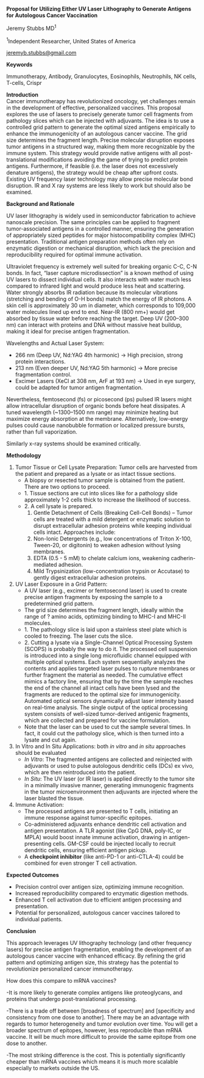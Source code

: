 **Proposal for Utilizing Either UV Laser Lithography to Generate Antigens for Autologous Cancer Vaccination**

Jeremy Stubbs MD<sup>1</sup>

<sup>1</sup>Independent Researcher, United States of America

<jeremyb.stubbs@gmail.com>

**Keywords**

Immunotherapy, Antibody, Granulocytes, Eosinophils, Neutrophils, NK cells, T-cells, Crispr

**Introduction**  
Cancer immunotherapy has revolutionized oncology, yet challenges remain in the development of effective, personalized vaccines. This proposal explores the use of lasers to precisely generate tumor cell fragments from pathology slices which can be injected with adjuvants. The idea is to use a controlled grid pattern to generate the optimal sized antigens empirically to enhance the immunogenicity of an autologous cancer vaccine. The grid size determines the fragment length. Precise molecular disruption exposes tumor antigens in a structured way, making them more recognizable by the immune system. This strategy would provide native antigens with all post-translational modifications avoiding the game of trying to predict protein antigens. Furthermore, if feasible (i.e. the laser does not excessively denature antigens), the strategy would be cheap after upfront costs. Existing UV frequency laser technology may allow precise molecular bond disruption. IR and X ray systems are less likely to work but should also be examined.

**Background and Rationale**

UV laser lithography is widely used in semiconductor fabrication to achieve nanoscale precision. The same principles can be applied to fragment tumor-associated antigens in a controlled manner, ensuring the generation of appropriately sized peptides for major histocompatibility complex (MHC) presentation. Traditional antigen preparation methods often rely on enzymatic digestion or mechanical disruption, which lack the precision and reproducibility required for optimal immune activation.

Ultraviolet frequency is extremely well suited for breaking organic C-C, C-N bonds. In fact, “laser capture microdissection” is a known method of using UV lasers to dissect individual cells. It also interacts with water much less compared to infrared light and would produce less heat and scattering. Water strongly absorbs IR radiation because its molecular vibrations (stretching and bending of O-H bonds) match the energy of IR photons. A skin cell is approximately 30 um in diameter, which corresponds to 109,000 water molecules lined up end to end. Near-IR (800 nm+) would get absorbed by tissue water before reaching the target. Deep UV (200–300 nm) can interact with proteins and DNA without massive heat buildup, making it ideal for precise antigen fragmentation.

Wavelengths and Actual Laser System:

- 266 nm (Deep UV, Nd:YAG 4th harmonic) → High precision, strong protein interactions.
- 213 nm (Even deeper UV, Nd:YAG 5th harmonic) → More precise fragmentation control.
- Excimer Lasers (XeCl at 308 nm, ArF at 193 nm) → Used in eye surgery, could be adapted for tumor antigen fragmentation.

Nevertheless, femtosecond (fs) or picosecond (ps) pulsed IR lasers might allow intracellular disruption of organic bonds before heat dissipates. A tuned wavelength (~1300–1500 nm range) may minimize heating but maximize energy absorption at the membrane. Alternatively, low-energy pulses could cause nanobubble formation or localized pressure bursts, rather than full vaporization.

Similarly x-ray systems should be examined critically.

**Methodology**

1. Tumor Tissue or Cell Lysate Preparation: Tumor cells are harvested from the patient and prepared as a lysate or as intact tissue sections.
    - A biopsy or resected tumor sample is obtained from the patient. There are two options to proceed.
    - 1\. Tissue sections are cut into slices like for a pathology slide approximately 1-2 cells thick to increase the likelihood of success.
    - 2\. A cell lysate is prepared.
        1. Gentle Detachment of Cells (Breaking Cell-Cell Bonds) – Tumor cells are treated with a mild detergent or enzymatic solution to disrupt extracellular adhesion proteins while keeping individual cells intact. Approaches include:
        2. Non-Ionic Detergents (e.g., low concentrations of Triton X-100, Tween-20, or digitonin) to weaken adhesion without lysing membranes.
        3. EDTA (0.5 - 5 mM) to chelate calcium ions, weakening cadherin-mediated adhesion.
        4. Mild Trypsinization (low-concentration trypsin or Accutase) to gently digest extracellular adhesion proteins.
2. UV Laser Exposure in a Grid Pattern:
    - A UV laser (e.g., excimer or femtosecond laser) is used to create precise antigen fragments by exposing the sample to a predetermined grid pattern.
    - The grid size determines the fragment length, ideally within the range of ? amino acids, optimizing binding to MHC-I and MHC-II molecules.
    - 1\. The pathology slice is laid upon a stainless steel plate which is cooled to freezing. The laser cuts the slice.
    - 2\. Cutting a lysate via a Single-Channel Optical Processing System (SCOPS) is probably the way to do it. The processed cell suspension is introduced into a single long microfluidic channel equipped with multiple optical systems. Each system sequentially analyzes the contents and applies targeted laser pulses to rupture membranes or further fragment the material as needed. The cumulative effect mimics a factory line, ensuring that by the time the sample reaches the end of the channel all intact cells have been lysed and the fragments are reduced to the optimal size for immunogenicity. Automated optical sensors dynamically adjust laser intensity based on real-time analysis. The single output of the optical processing system consists of well-sized tumor-derived antigenic fragments, which are collected and prepared for vaccine formulation.
    - Note that the laser can be used to cut the sample several times. In fact, it could cut the pathology slice, which is then turned into a lysate and cut again.
3. In Vitro and In Situ Applications: both _in vitro_ and _in situ_ approaches should be evaluated
    - _In Vitro_: The fragmented antigens are collected and reinjected with adjuvants or used to pulse autologous dendritic cells (DCs) ex vivo, which are then reintroduced into the patient.
    - _In Situ_: The UV laser (or IR laser) is applied directly to the tumor site in a minimally invasive manner, generating immunogenic fragments in the tumor microenvironment then adjuvants are injected where the laser blasted the tissue.
4. Immune Activation:
    - The processed antigens are presented to T cells, initiating an immune response against tumor-specific epitopes.
    - Co-administered adjuvants enhance dendritic cell activation and antigen presentation. A TLR agonist (like CpG DNA, poly-IC, or MPLA) would boost innate immune activation, drawing in antigen-presenting cells. GM-CSF could be injected locally to recruit dendritic cells, ensuring efficient antigen pickup.
    - A **checkpoint inhibitor** (like anti-PD-1 or anti-CTLA-4) could be combined for even stronger T cell activation.

**Expected Outcomes**

- Precision control over antigen size, optimizing immune recognition.
- Increased reproducibility compared to enzymatic digestion methods.
- Enhanced T cell activation due to efficient antigen processing and presentation.
- Potential for personalized, autologous cancer vaccines tailored to individual patients.

**Conclusion**

This approach leverages UV lithography technology (and other frequency lasers) for precise antigen fragmentation, enabling the development of an autologous cancer vaccine with enhanced efficacy. By refining the grid pattern and optimizing antigen size, this strategy has the potential to revolutionize personalized cancer immunotherapy.

How does this compare to mRNA vaccines?

\-It is more likely to generate complex antigens like proteoglycans, and proteins that undergo post-translational processing.

\-There is a trade off between \[broadness of spectrum\] and \[specificity and consistency from one dose to another\]. There may be an advantage with regards to tumor heterogeneity and tumor evolution over time. You will get a broader spectrum of epitopes, however, less reproducible than mRNA vaccine. It will be much more difficult to provide the same epitope from one dose to another.

\-The most striking difference is the cost. This is potentially significantly cheaper than mRNA vaccines which means it is much more scalable especially to markets outside the US.
